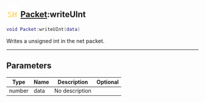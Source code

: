 ## <img src="../../.gitbook/assets/shared.png" width="32" height="32" /> [Packet](../packet/README.md):writeUInt

```lua
void Packet:writeUInt(data)
```

Writes a unsigned int in the net packet.<br>

-----------------
## Parameters

| Type   | Name | Description | Optional |
| ------ | ---- | ----------- | -------: |
| number | data | No description |  |
